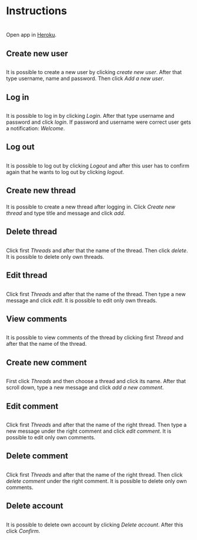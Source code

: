 # Instructions <h1>

Open app in [Heroku](https://campus24.herokuapp.com/).

## Create new user <h2>
It is possible to create a new user by clicking _create new user_. After that type username, name and password. Then click _Add a new user_. 

## Log in <h2>
It is possible to log in by clicking _Login_. After that type username and password and click _login_. If password and username were correct user gets a notification: _Welcome_.

## Log out <h2>
It is possible to log out by clicking _Logout_ and after this user has to confirm again that he wants to log out by clicking _logout_.

## Create new thread <h3> 
It is possible to create a new thread after logging in. Click _Create new thread_ and type title and message and click _add_.

## Delete thread <h2>
Click first _Threads_ and after that the name of the thread. Then click _delete_. It is possible to delete only own threads.

## Edit thread <h2>
Click first _Threads_ and after that the name of the thread. Then type a new message and click _edit_. It is possible to edit only own threads.

## View comments <h2>
It is possible to view comments of the thread by clicking first _Thread_ and after that the name of the thread.

## Create new comment <h2>
First click _Threads_ and then choose a thread and click its name. After that scroll down, type a new message and click _add a new comment_.

## Edit comment <h2>
Click first _Threads_ and after that the name of the right thread. Then type a new message under the right comment and click _edit comment_. It is possible to edit only own comments.

## Delete comment <h2>
Click first _Threads_ and after that the name of the right thread. Then click _delete comment_ under the right comment. It is possible to delete only own comments.

## Delete account <h2>
It is possible to delete own account by clicking _Delete account_. After this click _Confirm_.

